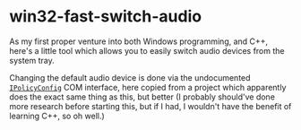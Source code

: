 # win32-fast-switch-audio

As my first proper venture into both Windows programming, and C++, here's a little tool which allows you to easily
switch audio devices from the system tray.

Changing the default audio device is done via the undocumented [`IPolicyConfig`](./src/PolicyConfig.h) COM interface,
here copied from a project which apparently does the exact same thing as this, but better (I probably should've done
more research before starting this, but if I had, I wouldn't have the benefit of learning C++, so oh well.)
